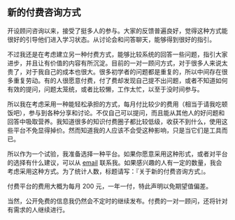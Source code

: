 <div class="inner">
<h2>新的付费咨询方式</h2>
<p>开设顾问咨询以来，接受了挺多人的参与。大家的反馈普遍良好，觉得这种方式能很好的引导他们进入学习状态。从讨论会和问答聊天，能够得到很好的指引。</p>
<p>不过我还是在考虑建立另一种付费方式，能够比较系统的回答一些问题，指引大家进步，并且让有价值的内容有所沉淀。目前的一对一顾问方式，对于很多人来说太贵了，对于我自己的成本也很大。很多初学者的问题都是重复的，所以中间存在很多重复劳动。有的人很愿意付费，付了费却发现自己提不出问题，或者不知道如何有效的提问，问题太笼统，或者比较懒，工作太忙，以至于没时间参与。</p>
<p>所以我在考虑采用一种能轻松承担的方式，每月付比较少的费用（相当于请我吃顿饭吧），参与到各种分享和讨论。不仅自己可以提问，而且能从其他人的好问题和回答中吸取营养。我知道很多的知识付费圈子都比较低级，收获不到什么，使用这些平台不免显得掉价。然而知道我的人应该不会受这种影响，只是当它们是工具而已。</p>
<p>所以作为一个试验，我准备选择一种平台。如果你愿意采用这种形式，或者对平台的选择有什么建议，可以从 <a href="mailto:yinwang.advising@gmail.com?subject=关于新的付费咨询方式&amp;body=王垠先生：%0A">email</a> 联系我。如果感兴趣的人有一定的数量，我会考虑采用这种方式。为了统计人数，标题请写：『关于新的付费咨询方式』。</p>
<p>付费平台的费用大概为每月 200 元，一年一付，特此声明以免期望值偏差。</p>
<p>当然，公开免费的信息我仍然会不定时的继续发布。付费的一对一顾问，还将针对有需求的人继续进行。</p>
</div>
<!--
<div class="ad-banner" style="margin-top: 5px">
<script async src="//pagead2.googlesyndication.com/pagead/js/adsbygoogle.js"></script>
<ins class="adsbygoogle"
                    style="display:inline-block;width:100%;height:90px"
                    data-ad-client="ca-pub-1331524016319584"
                    data-ad-slot="6657867155"></ins>
<script>(adsbygoogle = window.adsbygoogle || []).push({});</script>
</div>
<script data-ad-client="ca-pub-1331524016319584" async
            src="https://pagead2.googlesyndication.com/pagead/js/adsbygoogle.js">
</script>
        -->
    